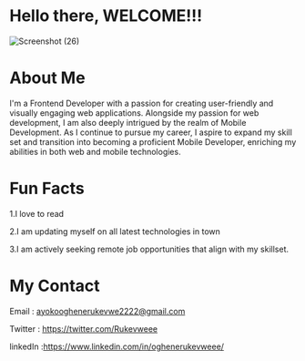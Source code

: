 ﻿# Hello there, WELCOME!!!
  ![Screenshot (26)](https://github.com/RuRuuuu/space-tourism/assets/110995961/66157a89-9f16-4064-926c-44ac468decbb)

# About Me

I'm a Frontend Developer with a passion for creating user-friendly and visually engaging web applications. Alongside my passion for web development, I am also deeply intrigued by the realm of Mobile Development. As I continue to pursue my career, I aspire to expand my skill set and transition into becoming a proficient Mobile Developer, enriching my abilities in both web and mobile technologies.

# Fun Facts

1.I love to read

2.I am updating myself on all latest technologies in town

3.I am actively seeking remote job opportunities that align with my skillset.

# My Contact

Email : ayokooghenerukevwe2222@gmail.com

Twitter : https://twitter.com/Rukevweee

linkedIn :https://www.linkedin.com/in/oghenerukevweee/
